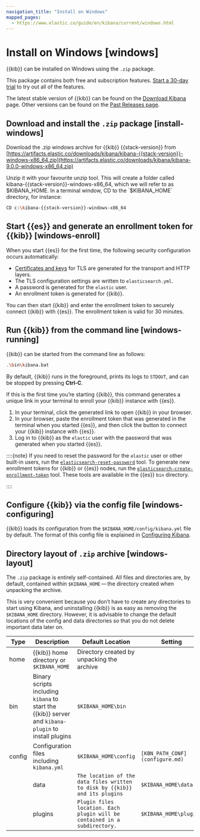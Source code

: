```yaml
---
navigation_title: "Install on Windows"
mapped_pages:
  - https://www.elastic.co/guide/en/kibana/current/windows.html
---
```




# Install on Windows [windows]

{{kib}} can be installed on Windows using the `.zip` package.

This package contains both free and subscription features. [Start a 30-day trial](../../license/manage-your-license-in-self-managed-cluster.md) to try out all of the features.

The latest stable version of {{kib}} can be found on the [Download Kibana](https://elastic.co/downloads/kibana) page. Other versions can be found on the [Past Releases page](https://elastic.co/downloads/past-releases).

## Download and install the `.zip` package [install-windows]

Download the .zip windows archive for {{kib}} {{stack-version}} from [https://artifacts.elastic.co/downloads/kibana/kibana-{{stack-version}}-windows-x86_64.zip](https://artifacts.elastic.co/downloads/kibana/kibana-9.0.0-windows-x86_64.zip)

Unzip it with your favourite unzip tool. This will create a folder called kibana-{{stack-version}}-windows-x86_64, which we will refer to as $KIBANA_HOME. In a terminal window, CD to the `$KIBANA_HOME` directory, for instance:

```sh
CD c:\kibana-{{stack-version}}-windows-x86_64
```

## Start {{es}} and generate an enrollment token for {{kib}} [windows-enroll]


When you start {{es}} for the first time, the following security configuration occurs automatically:

* [Certificates and keys](installing-elasticsearch.md#stack-security-certificates) for TLS are generated for the transport and HTTP layers.
* The TLS configuration settings are written to `elasticsearch.yml`.
* A password is generated for the `elastic` user.
* An enrollment token is generated for {{kib}}.

You can then start {{kib}} and enter the enrollment token to securely connect {{kib}} with {{es}}. The enrollment token is valid for 30 minutes.


## Run {{kib}} from the command line [windows-running]

{{kib}} can be started from the command line as follows:

```sh
.\bin\kibana.bat
```

By default, {{kib}} runs in the foreground, prints its logs to `STDOUT`, and can be stopped by pressing **Ctrl-C**.

If this is the first time you’re starting {{kib}}, this command generates a unique link in your terminal to enroll your {{kib}} instance with {{es}}.

1. In your terminal, click the generated link to open {{kib}} in your browser.
2. In your browser, paste the enrollment token that was generated in the terminal when you started {{es}}, and then click the button to connect your {{kib}} instance with {{es}}.
3. Log in to {{kib}} as the `elastic` user with the password that was generated when you started {{es}}.

::::{note}
If you need to reset the password for the `elastic` user or other built-in users, run the [`elasticsearch-reset-password`](asciidocalypse://docs/elasticsearch/docs/reference/elasticsearch/command-line-tools/reset-password.md) tool. To generate new enrollment tokens for {{kib}} or {{es}} nodes, run the [`elasticsearch-create-enrollment-token`](asciidocalypse://docs/elasticsearch/docs/reference/elasticsearch/command-line-tools/create-enrollment-token.md) tool. These tools are available in the {{es}} `bin` directory.

::::



## Configure {{kib}} via the config file [windows-configuring]

{{kib}} loads its configuration from the `$KIBANA_HOME/config/kibana.yml` file by default.  The format of this config file is explained in [Configuring Kibana](configure.md).


## Directory layout of `.zip` archive [windows-layout]

The `.zip` package is entirely self-contained. All files and directories are, by default, contained within `$KIBANA_HOME` — the directory created when unpacking the archive.

This is very convenient because you don’t have to create any directories to start using Kibana, and uninstalling {{kib}} is as easy as removing the `$KIBANA_HOME` directory.  However, it is advisable to change the default locations of the config and data directories so that you do not delete important data later on.

| Type | Description | Default Location | Setting |
| --- | --- | --- | --- |
| home | {{kib}} home directory or `$KIBANA_HOME` | Directory created by unpacking the archive |  |
| bin | Binary scripts including `kibana` to start the {{kib}} server    and `kibana-plugin` to install plugins | `$KIBANA_HOME\bin` |  |
| config | Configuration files including `kibana.yml` | `$KIBANA_HOME\config` | `[KBN_PATH_CONF](configure.md)` |
|  | data | `The location of the data files written to disk by {{kib}} and its plugins` | `$KIBANA_HOME\data` |
|  | plugins | `Plugin files location. Each plugin will be contained in a subdirectory.` | `$KIBANA_HOME\plugins` |
